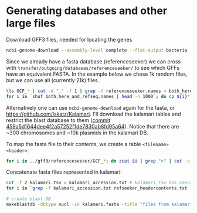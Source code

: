 # Generating databases and other large files

Download GFF3 files, needed for locating the genes
```bash
ncbi-genome-download --assembly-level complete --flat-output bacteria -F gff
```

Since we already have a fasta database (referenceseeker) we can cross with `transfer/outgoing/databases/referenceseeker/` to see which GFFs have an equivalent FASTA.
In the example below we chose 1k random files, but we can use all (currently 21k) files.
```bash
\ls GCF_* | cut -d "." -f 1 | grep -f referenceseeker.names > both_here_and_refseq.names
for i in `shuf both_here_and_refseq.names | head -n 1000`; do cp ${i}* small/; cp /home/nbi_transfer/outgoing/databases/referenceseeker/bacteria-refseq/${i}* small/; done
```

Alternatively one can use `ncbi-genome-download` again for the fasta, or https://github.com/lskatz/Kalamari. I'll
download the kalamari tables and restrict the blast database to them 
([commit 459a5d1644dee4f2a57252f1de7830ab8fd95a64](https://github.com/lskatz/Kalamari/commit/459a5d1644dee4f2a57252f1de7830ab8fd95a64)).
Notice that there are ~300 chromosomes and ~10k plasmids in the kalamari DB.


To map the fasta file to their contents, we create a table `<filename> <header>`:
```bash
for i in ../gff3/referenceseeker/GCF_*; do zcat $i | grep ">" | cut -c 2- | gawk -v var=$i '{print var,$0}' | perl -pe "s/.*?referenceseeker\///;" ; done > refseeker_headercontents.txt
```

Concatenate fasta files represented in kalamari:
```bash
cut -f 2 kalamari.tsv > kalamari_accession.txt # kalamari.tsv has concatenated `choromosone.tsv` and `plasmid.tsv`
for i in `grep -f kalamari_accession.txt refseeker_headercontents.txt | cut -d' ' -f 1 | sort | uniq`; do zcat ../gff3/referenceseeker/$i >> kalamari.fasta; done

# create blast DB 
makeblastdb -dbtype nucl -in kalamari.fasta -title "files from kalamari chrom and plasmids"
```
